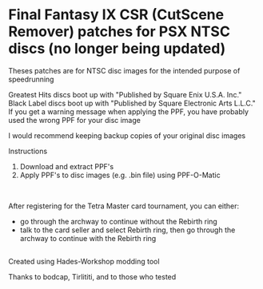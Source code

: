 # Final Fantasy IX CSR (CutScene Remover) patches for PSX NTSC discs (no longer being updated)
Theses patches are for NTSC disc images for the intended purpose of speedrunning

Greatest Hits discs boot up with "Published by Square Enix U.S.A. Inc."
<br>Black Label discs boot up with "Published by Square Electronic Arts L.L.C."
<br>If you get a warning message when applying the PPF, you have probably used the wrong PPF for your disc image

I would recommend keeping backup copies of your original disc images
<br>

Instructions
1. Download and extract PPF's
2. Apply PPF's to disc images (e.g. .bin file) using PPF-O-Matic
<br>

After registering for the Tetra Master card tournament, you can either:
- go through the archway to continue without the Rebirth ring
- talk to the card seller and select Rebirth ring, then go through the archway to continue with the Rebirth ring

##
Created using Hades-Workshop modding tool

Thanks to bodcap, Tirlititi, and to those who tested
